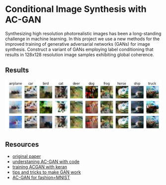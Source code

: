 # Conditional Image Synthesis with AC-GAN
Synthesizing high resolution photorealistic images has been a long-standing challenge in machine learning.
In this project we use a new methods for the improved training of generative adversarial networks (GANs) for image synthesis. Construct a variant of GANs employing label conditioning that results in 128x128 resolution image samples exhibiting global coherence.

## Results

![ACGAN output example](https://github.com/SajjadPSavoji/Auxiliary-Classifier-GAN/blob/master/ACGAN.png)

## Resources
- [original paper](https://arxiv.org/abs/1610.09585)
- [understaning AC-GAN with code](https://towardsdatascience.com/understanding-acgans-with-code-pytorch-2de35e05d3e4)
- [training ACGAN with keran](https://machinelearningmastery.com/how-to-develop-an-auxiliary-classifier-gan-ac-gan-from-scratch-with-keras/)
- [tips and tricks to make GAN work](https://github.com/soumith/ganhacks)
- [AC-GAN for fashion=MNIST](https://github.com/zalandoresearch/fashion-mnist)
